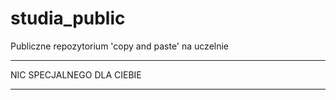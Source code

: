 # studia_public
Publiczne repozytorium 'copy and paste' na uczelnie

***
NIC SPECJALNEGO DLA CIEBIE
***

